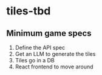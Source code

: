 # tiles-tbd

## Minimum game specs

1. Define the API spec
2. Get an LLM to generate the tiles
3. Tiles go in a DB
4. React frontend to move around
